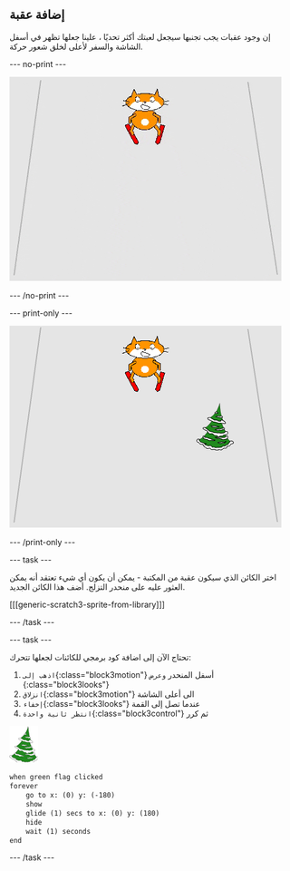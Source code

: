 ## إضافة عقبة

إن وجود عقبات يجب تجنبها سيجعل لعبتك أكثر تحديًا ، علينا جعلها تظهر في أسفل الشاشة والسفر لأعلى لخلق شعور حركة.

--- no-print ---

![عقبة](images/skier_obstacle_moving.gif)

--- /no-print ---

--- print-only ---

![عقبة](images/skier_obstacle.png)

--- /print-only ---

--- task ---

اختر الكائن الذي سيكون عقبة من المكتبة - يمكن أن يكون أي شيء تعتقد أنه يمكن العثور عليه على منحدر التزلج. أضف هذا الكائن الجديد.

[[[generic-scratch3-sprite-from-library]]]

--- /task ---

--- task ---

تحتاج الآن إلى اضافة كود برمجي للكائنات لجعلها تتحرك:

1. `اذهب إلى`{:class="block3motion"} أسفل المنحدر `وعرض `{:class="block3looks"}
1. `انزلاق`{:class="block3motion"} الى أعلى الشاشة
1. `إخفاء`{:class="block3looks"} عندما تصل إلى القمة
1. `انتظر ثانية واحدة`{:class="block3control"} ثم كرر

![عقبة](images/obstacle_sprite.png)

```blocks3
when green flag clicked
forever 
    go to x: (0) y: (-180)
    show
    glide (1) secs to x: (0) y: (180)
    hide
    wait (1) seconds
end
```

--- /task ---
